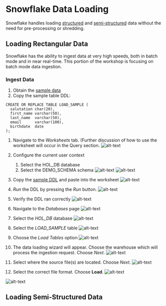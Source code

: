 # Snowflake Data Loading

Snowflake handles loading [structured](#rectangle) and [semi-structured](#semi) data without the need for pre-processing or shredding.
 
<a name="rectangle"></a>
## Loading Rectangular Data

Snowflake has the ability to ingest data at very high speeds, both in batch mode and in near real-time.  This portion of the workshop is focusing on batch mode data ingestion.

### Ingest Data
1.  Obtain the [sample data](./data/samp.csv.gz)
1.  Copy the sample table DDL:
<a name="sample_ddl"></a>
```
CREATE OR REPLACE TABLE LOAD_SAMPLE (
  salutation char(20),
  first_name varchar(50),
  last_name  varchar(50),
  email      varchar(100),
  birthdate  date  
);
```
1.  Navigate to the *Worksheets* tab. (Further discussion of how to use the worksheet will occur in the Query section.
![alt-text](../../images/dataloading/DataLoading-Worksheet.png)

1.  Configure the current user context
    1.  Select the HOL_DB database
    1.  Select the DEMO_SCHEMA schema 
![alt-text](../../images/dataloading/DataLoading-SQLContext.png)
![alt-text](../../images/dataloading/DataLoading-SQLContext-FIlled.png)

1.  Copy the [sample DDL](#sample_ddl) and paste into the worksheet
![alt-text](../../images/dataloading/DataLoading-DDL-Coppied.png)

1.  *Run* the DDL by pressing the *Run* button.
![alt-text](../../images/dataloading/DataLoading-RunButton.png)

1.  Verify the DDL ran correctly
![alt-text](../../images/dataloading/DataLoading-TableCreation.png)

1.  Navigate to the *Databases* page
![alt-text](../../images/dataloading/DataLoading-Databases.png)

1.  Select the *HOL_DB* database
![alt-text](../../images/dataloading/DataLoading-DatabaseSelected.png)

1.  Select the *LOAD_SAMPLE* table
![alt-text](../../images/dataloading/DataLoading-TableSelected.png)

1.  Choose the *Load Tables* option
![alt-text](../../images/dataloading/DataLoading-TableLoad.png)

1.  The data loading wizard will appear.  Choose the warehouse which will process the ingestion request.  Choose *Next*.
![alt-text](../../images/dataloading/DataLoading-Wizard-Warehouse.png)
  
1.  Select where the source file(s) are located.  Choose *Next*.
![alt-text](../../images/dataloading/DataLoading-Wizard-Files.png)

1.  Select the correct file format.  Choose **Load**.
![alt-text](../../images/dataloading/DataLoading-Wizard-FileFormat.png)

![alt-text](../../images/dataloading/DataLoading-Wizard-Loaded.png)

<a name="semi"></a>
## Loading Semi-Structured Data
